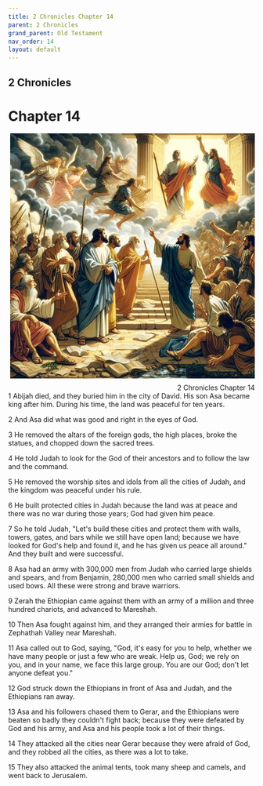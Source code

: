 ```yaml
---
title: 2 Chronicles Chapter 14
parent: 2 Chronicles
grand_parent: Old Testament
nav_order: 14
layout: default
---
```


## 2 Chronicles

# Chapter 14

<div style="clear: both; text-align: right;">
    <img src="/assets/Image/2 Chronicles/500/14.jpg" alt="2 Chronicles Chapter 14" class="chapter-image" style="max-width: 100%; height: auto; float: right; margin: 0 0 10px 10px; padding-left: 10%;">
    <figcaption style="font-size: 14px;">2 Chronicles Chapter 14</figcaption>
</div>
1 Abijah died, and they buried him in the city of David. His son Asa became king after him. During his time, the land was peaceful for ten years.

2 And Asa did what was good and right in the eyes of God.

3 He removed the altars of the foreign gods, the high places, broke the statues, and chopped down the sacred trees.

4 He told Judah to look for the God of their ancestors and to follow the law and the command.

5 He removed the worship sites and idols from all the cities of Judah, and the kingdom was peaceful under his rule.

6 He built protected cities in Judah because the land was at peace and there was no war during those years; God had given him peace.

7 So he told Judah, "Let's build these cities and protect them with walls, towers, gates, and bars while we still have open land; because we have looked for God's help and found it, and he has given us peace all around." And they built and were successful.

8 Asa had an army with 300,000 men from Judah who carried large shields and spears, and from Benjamin, 280,000 men who carried small shields and used bows. All these were strong and brave warriors.

9 Zerah the Ethiopian came against them with an army of a million and three hundred chariots, and advanced to Mareshah.

10 Then Asa fought against him, and they arranged their armies for battle in Zephathah Valley near Mareshah.

11 Asa called out to God, saying, "God, it's easy for you to help, whether we have many people or just a few who are weak. Help us, God; we rely on you, and in your name, we face this large group. You are our God; don't let anyone defeat you."

12 God struck down the Ethiopians in front of Asa and Judah, and the Ethiopians ran away.

13 Asa and his followers chased them to Gerar, and the Ethiopians were beaten so badly they couldn't fight back; because they were defeated by God and his army, and Asa and his people took a lot of their things.

14 They attacked all the cities near Gerar because they were afraid of God, and they robbed all the cities, as there was a lot to take.

15 They also attacked the animal tents, took many sheep and camels, and went back to Jerusalem.


